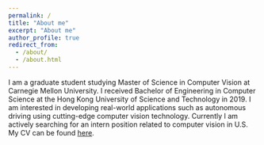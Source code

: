 ```yaml
---
permalink: /
title: "About me"
excerpt: "About me"
author_profile: true
redirect_from: 
  - /about/
  - /about.html
---
```


I am a graduate student studying Master of Science in Computer Vision at Carnegie Mellon University. I received Bachelor of Engineering in Computer Science at the Hong Kong University of Science and Technology in 2019. I am interested in developing real-world applications such as autonomous driving using cutting-edge computer vision technology. Currently I am actively searching for an intern position related to computer vision in U.S. My CV can be found [here](https://jayliu0911.github.io/files/cv.pdf).